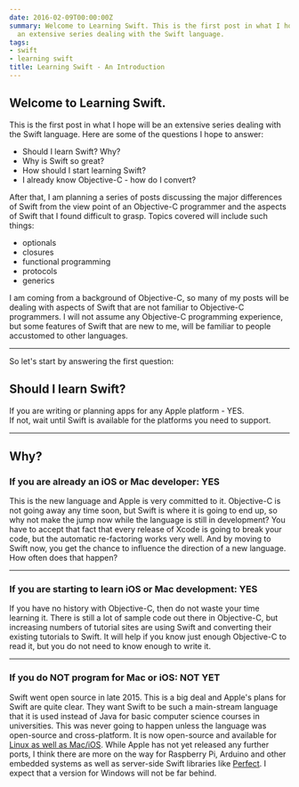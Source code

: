 ```yaml
---
date: 2016-02-09T00:00:00Z
summary: Welcome to Learning Swift. This is the first post in what I hope will be
  an extensive series dealing with the Swift language.
tags:
- swift
- learning swift
title: Learning Swift - An Introduction
---
```


## Welcome to Learning Swift.

This is the first post in what I hope will be an extensive series dealing with
the Swift language. Here are some of the questions I hope to answer:

* Should I learn Swift? Why?
* Why is Swift so great?
* How should I start learning Swift?
* I already know Objective-C - how do I convert?

After that, I am planning a series of posts discussing the major differences of
Swift from the view point of an Objective-C programmer and the aspects of Swift
that I found difficult to grasp. Topics covered will include such things:

* optionals
* closures
* functional programming
* protocols
* generics

I am coming from a background of Objective-C, so many of my posts will be
dealing with aspects of Swift that are not familiar to Objective-C programmers.
I will not assume any Objective-C programming experience, but some features of
Swift that are new to me, will be familiar to people accustomed to other
languages.

---

So let's start by answering the first question:

## Should I learn Swift?

If you are writing or planning apps for any Apple platform - YES.<br> If not,
wait until Swift is available for the platforms you need to support.

---

## Why?

### If you are already an iOS or Mac developer: YES

This is the new language and Apple is very committed to it. Objective-C is not
going away any time soon, but Swift is where it is going to end up, so why not
make the jump now while the language is still in development? You have to accept
that fact that every release of Xcode is going to break your code, but the
automatic re-factoring works very well. And by moving to Swift now, you get the
chance to influence the direction of a new language. How often does that happen?

---

### If you are starting to learn iOS or Mac development: YES

If you have no history with Objective-C, then do not waste your time learning
it. There is still a lot of sample code out there in Objective-C, but increasing
numbers of tutorial sites are using Swift and converting their existing
tutorials to Swift. It will help if you know just enough Objective-C to read it,
but you do not need to know enough to write it.

---

### If you do NOT program for Mac or iOS: NOT YET

Swift went open source in late 2015. This is a big deal and Apple's plans for
Swift are quite clear. They want Swift to be such a main-stream language that it
is used instead of Java for basic computer science courses in universities. This
was never going to happen unless the language was open-source and
cross-platform. It is now open-source and available for [Linux as well as
Mac/iOS][1]. While Apple has not yet released any further ports, I think there
are more on the way for Raspberry Pi, Arduino and other embedded systems as well
as server-side Swift libraries like [Perfect][2]. I expect that a version for
Windows will not be far behind.

[1]: https://swift.org/download/#latest-development-snapshots
[2]: http://perfect.org
